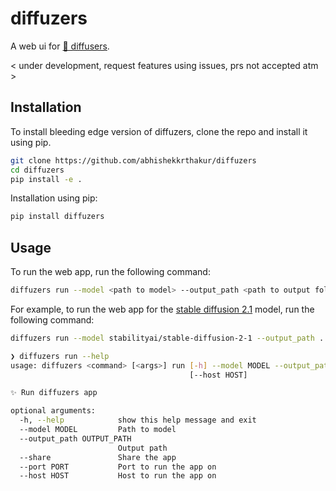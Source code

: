 # diffuzers

A web ui for [🤗 diffusers](https://github.com/huggingface/diffusers).

< under development, request features using issues, prs not accepted atm >

## Installation

To install bleeding edge version of diffuzers, clone the repo and install it using pip.

```bash
git clone https://github.com/abhishekkrthakur/diffuzers
cd diffuzers
pip install -e .
```

Installation using pip:
    
```bash 
pip install diffuzers
```

## Usage

To run the web app, run the following command:

```bash
diffuzers run --model <path to model> --output_path <path to output folder>
``` 
    
For example, to run the web app for the [stable diffusion 2.1](https://huggingface.co/stabilityai/stable-diffusion-2-1) model, run the following command:


```bash
diffuzers run --model stabilityai/stable-diffusion-2-1 --output_path .
```

```bash
❯ diffuzers run --help
usage: diffuzers <command> [<args>] run [-h] --model MODEL --output_path OUTPUT_PATH [--share] [--port PORT]
                                        [--host HOST]

✨ Run diffuzers app

optional arguments:
  -h, --help            show this help message and exit
  --model MODEL         Path to model
  --output_path OUTPUT_PATH
                        Output path
  --share               Share the app
  --port PORT           Port to run the app on
  --host HOST           Host to run the app on
```